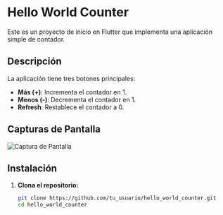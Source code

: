 # Hello World Counter

Este es un proyecto de inicio en Flutter que implementa una aplicación simple de contador.

## Descripción

La aplicación tiene tres botones principales:

- **Más (+)**: Incrementa el contador en 1.
- **Menos (-)**: Decrementa el contador en 1.
- **Refresh**: Restablece el contador a 0.

## Capturas de Pantalla

![Captura de Pantalla](assets/screenshots/screenshot.png) <!-- Asegúrate de tener una captura de pantalla en esta ruta -->

## Instalación

1. **Clona el repositorio:**

   ```sh
   git clone https://github.com/tu_usuario/hello_world_counter.git
   cd hello_world_counter